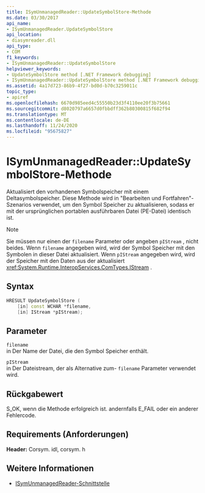 ```yaml
---
title: ISymUnmanagedReader::UpdateSymbolStore-Methode
ms.date: 03/30/2017
api_name:
- ISymUnmanagedReader.UpdateSymbolStore
api_location:
- diasymreader.dll
api_type:
- COM
f1_keywords:
- ISymUnmanagedReader::UpdateSymbolStore
helpviewer_keywords:
- UpdateSymbolStore method [.NET Framework debugging]
- ISymUnmanagedReader::UpdateSymbolStore method [.NET Framework debugging]
ms.assetid: 4a17d723-86b9-4f27-bd0d-b70c3259011c
topic_type:
- apiref
ms.openlocfilehash: 6670d985eed4c55550b23d3f4110ee20f3b75661
ms.sourcegitcommit: d8020797a6657d0fbbdff362b80300815f682f94
ms.translationtype: MT
ms.contentlocale: de-DE
ms.lasthandoff: 11/24/2020
ms.locfileid: "95675827"
---
```

# <a name="isymunmanagedreaderupdatesymbolstore-method"></a>ISymUnmanagedReader::UpdateSymbolStore-Methode

Aktualisiert den vorhandenen Symbolspeicher mit einem Deltasymbolspeicher. Diese Methode wird in "Bearbeiten und Fortfahren"-Szenarios verwendet, um den Symbol Speicher zu aktualisieren, sodass er mit der ursprünglichen portablen ausführbaren Datei (PE-Datei) identisch ist.  
  
> [!NOTE]
> Sie müssen nur einen der `filename` Parameter oder angeben `pIStream` , nicht beides. Wenn `filename` angegeben wird, wird der Symbol Speicher mit den Symbolen in dieser Datei aktualisiert. Wenn `pIStream` angegeben wird, wird der Speicher mit den Daten aus der aktualisiert <xref:System.Runtime.InteropServices.ComTypes.IStream> .  
  
## <a name="syntax"></a>Syntax  
  
```cpp  
HRESULT UpdateSymbolStore (  
    [in] const WCHAR *filename,  
    [in] IStream *pIStream);  
```  
  
## <a name="parameters"></a>Parameter  

 `filename`  
 in Der Name der Datei, die den Symbol Speicher enthält.  
  
 `pIStream`  
 in Der Dateistream, der als Alternative zum- `filename` Parameter verwendet wird.  
  
## <a name="return-value"></a>Rückgabewert  

 S_OK, wenn die Methode erfolgreich ist. andernfalls E_FAIL oder ein anderer Fehlercode.  
  
## <a name="requirements"></a>Requirements (Anforderungen)  

 **Header:** Corsym. idl, corsym. h  
  
## <a name="see-also"></a>Weitere Informationen

- [ISymUnmanagedReader-Schnittstelle](isymunmanagedreader-interface.md)
